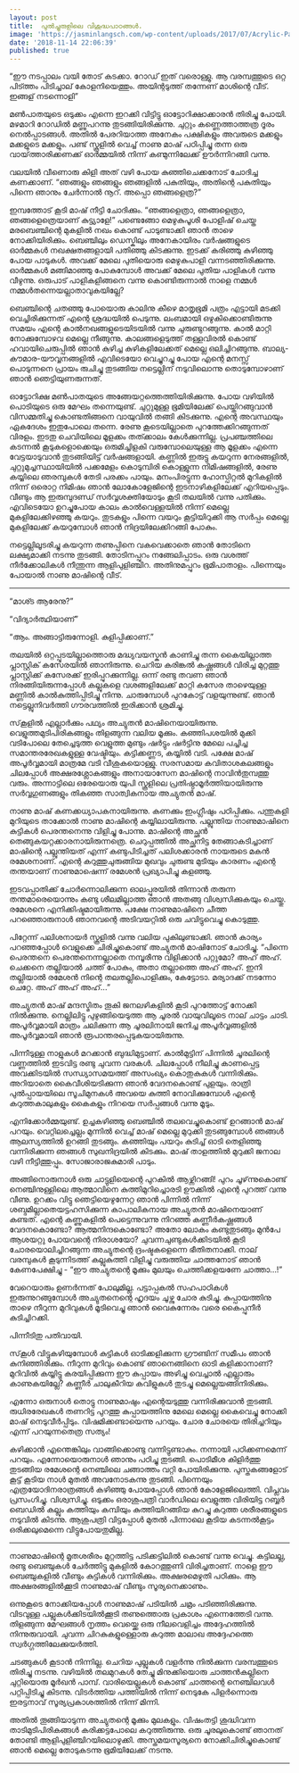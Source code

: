 ```yaml
---
layout: post
title:  പുൽച്ചുരുളിലെ വിശുദ്ധപാഠങ്ങൾ.
image: 'https://jasminlangsch.com/wp-content/uploads/2017/07/Acrylic-Painting-Deep-Blue-Sea-Jasmins-Art-Studio-610x770.jpg'
date: '2018-11-14 22:06:39'
published: true
---
```


“ഈ നടപ്പാലം വയി തോട് കടക്കാ. റോഡ്`ഇത് വരൊള്ളു. ആ വരമ്പത്തൂടെ ഒറ്റ പിട്ത്തം പിടിച്ചാല് കോളനിയെത്തും. അയിന്റടുത്ത് തന്നേണ് മാശിന്റെ വീട്. ഇങ്ങള് നടന്നൊളി”

മൺപാതയുടെ ഒടുക്കം എന്നെ ഇറക്കി വിട്ടിട്ടു ഓട്ടോറിക്ഷാക്കാരൻ തിരിച്ചു പോയി. മഴമാറി റോഡിൽ മണ്ണുപറന്നു തുടങ്ങിയിരിക്കുന്നു. ചുറ്റും കണ്ണെത്താത്തത്ര ദൂരം നെൽപ്പാടങ്ങൾ. അതിൽ പേരറിയാത്ത അനേകം പക്ഷികളും അവരുടെ മക്കളും മക്കളുടെ മക്കളും. പണ്ട് സ്കൂളിൽ വെച്ച് നാണു മാഷ് പഠിപ്പിച്ചു തന്ന ഒരു വായ്‌ത്താരിക്കണക്ക് ഓർമ്മയിൽ നിന്ന് കണ്മുന്നിലേക്ക് ഊർന്നിറങ്ങി വന്നു.

വലയിൽ വീണൊരു കിളി അത് വഴി പോയ കുഞ്ഞിചെക്കനോട് ചോദിച്ച കണക്കാണ്. “ഞങ്ങളും ഞങ്ങളും ഞങ്ങളിൽ പകുതിയും, അതിന്റെ പകുതിയും പിന്നെ ഞാനും ചേർന്നാൽ നൂറ്. അപ്പൊ ഞങ്ങളെത്ര?”

ഇമ്പത്തോട് കൂടി മാഷ് നീട്ടി ചോദിക്കും. “ഞങ്ങളെത്രാ, ഞങ്ങളെത്രാ, ഞങ്ങളെത്രെയാണ് കുട്ട്യാളേ!” പണ്ടെങ്ങോ മെഴുകുപൂശി പോളിഷ് ചെയ്ത മരബെഞ്ചിന്റെ മുകളിൽ നഖം കൊണ്ട് പാടുണ്ടാക്കി ഞാൻ താഴെ നോക്കിയിരിക്കും. ബെഞ്ചിലും ഡെസ്കിലും അനേകായിരം വർഷങ്ങളുടെ ഓർമ്മകൾ നഖക്ഷതങ്ങളായി പതിഞ്ഞു കിടക്കുന്നു. ഇടക്ക് കരിഞ്ഞു കുഴിഞ്ഞു പോയ പാടുകൾ. അവക്ക് മേലെ പുതിയൊരു മെഴുകുപാളി വന്നടഞ്ഞിരിക്കുന്നു. ഓർമ്മകൾ മങ്ങിമാഞ്ഞു പോകുമ്പോൾ അവക്ക് മേലെ പുതിയ പാളികൾ വന്നു വീഴുന്നു. ഒരുപാട് പാളികളിങ്ങനെ വന്നു കൊണ്ടിരുന്നാൽ നാളെ നമ്മൾ നമ്മൾതന്നെയല്ലാതാവുകയില്ലേ?

ബെഞ്ചിന്റെ ചതഞ്ഞു പോയൊരു കാലിനു കീഴെ മാതൃഭൂമി പത്രം എട്ടായി മടക്കി വെച്ചിരിക്കുന്നത് എന്റെ ശ്രദ്ധയിൽ പെടുന്നു. ലംബമായി ഒഴുകിക്കൊണ്ടിരുന്നു സമയം എന്റെ കാൽനഖങ്ങളുടെയിടയിൽ വന്നു ചുരുണ്ടുറങ്ങുന്നു. കാൽ മാറ്റി നോക്കുമ്പോഴവ മെല്ലെ നീങ്ങുന്നു. കാലങ്ങളെടുത്ത് തള്ളവിരൽ കൊണ്ട് ഹവായിചെരുപ്പിൽ ഞാൻ കുഴിച്ച കുഴികളിലേക്കത് മെല്ലെ ഒലിച്ചിറങ്ങുന്നു. ബാല്യ-കൗമാര-യൗവ്വനങ്ങളിൽ എവിടെയോ വെച്ചുറച്ചു പോയ എന്റെ മനസ്സ് പൊടുന്നനെ പ്രായം രുചിച്ചു തുടങ്ങിയ നട്ടെല്ലിന് നടുവിലൊന്നു തൊടുമ്പോഴാണ് ഞാൻ ഞെട്ടിയുണരുന്നത്.

ഓട്ടോറിക്ഷ മൺപാതയുടെ അങ്ങേയറ്റത്തെത്തിയിരിക്കുന്നു. പോയ വഴിയിൽ പൊടിയുടെ ഒരു മേഘം തന്നെയുണ്ട്. ചുറ്റുമുള്ള ഭൂമിയിലേക്ക് പെയ്തിറങ്ങുവാൻ വിസമ്മതിച്ചു കൊണ്ടതിങ്ങനെ വായുവിൽ തങ്ങി കിടക്കുന്നു. എന്റെ അവസ്ഥയും ഏകദേശം ഇതുപോലെ തന്നെ. രേണു കൂടെയില്ലാതെ പുറത്തേക്കിറങ്ങുന്നത് വിരളം. ഇടതു ചെവിയിലെ മൂളക്കം തത്ക്കാലം കേൾക്കുന്നില്ല. പ്രപഞ്ചത്തിലെ കടന്നൽ കൂടുകളൊക്കെയും ഒരുമിച്ചിളകി വരുമ്പോലെയുള്ള ആ മൂളക്കം എന്നെ വേട്ടയാടുവാൻ തുടങ്ങിയിട്ട് വർഷങ്ങളായി. കണ്ണിൽ ഇരുട്ടു കയറുന്ന നേരങ്ങളിൽ, ചുറ്റുമുച്ചസ്ഥായിയിൽ പക്കമേളം കൊടുമ്പിരി കൊള്ളുന്ന നിമിഷങ്ങളിൽ, രേണു കയ്യിലെ ഞരമ്പുകൾ തേടി പരക്കം പായും. മനംപിരട്ടുന്ന ഹോസ്പിറ്റൽ മുറികളിൽ നിന്ന് ഒരൊറ്റ നിമിഷം ഞാൻ ലോകോളേജിന്റെ ഇടനാഴികളിലേക്ക് എറിയപ്പെടും. വീണ്ടും ആ ഇരുമ്പുദണ്ഡ് സർവ്വശക്തിയോടും കൂടി തലയിൽ വന്നു പതിക്കും. എവിടെയോ ഉറച്ചുപോയ കാലം കാൽവെള്ളയിൽ നിന്ന് മെല്ലെ മുകളിലേക്കിഴഞ്ഞു കയറും. തുടകളും പിന്നെ വയറും കൂട്ടിയിറുക്കി ആ സർപ്പം മെല്ലെ മുകളിലേക്ക് കയറുമ്പോൾ ഞാൻ നിദ്രയിലേക്കിറങ്ങി പോകും.

നട്ടെല്ലിലൂടരിച്ചു കയറുന്ന തണുപ്പിനെ വകവെക്കാതെ ഞാൻ തോടിനെ ലക്ഷ്യമാക്കി നടന്നു തുടങ്ങി. തോടിനപ്പുറം നങ്ങേലിപ്പാടം. ഒരു വശത്ത് നീർക്കോലികൾ നീന്തുന്ന ആളിപുളിഞ്ചിറ. അതിനുമപ്പുറം ഭൂമിപാതാളം. പിന്നെയും പോയാൽ നാണു മാഷിന്റെ വീട്.   

<hr>

“മാശ്ട ആരേനു?”

“വിദ്യാർത്ഥിയാണ്”

“ആം. അങ്ങാട്ടിരുന്നോളി. കുളിപ്പിക്കാണ്.”

തലയിൽ ഒറ്റപ്പൂടയില്ലാത്തൊരു മദ്ധ്യവയസ്കൻ കാണിച്ചു തന്ന കൈയില്ലാത്ത പ്ലാസ്റ്റിക് കസേരയിൽ ഞാനിരുന്നു. ചെറിയ കരിങ്കൽ കഷ്ണങ്ങൾ വിരിച്ച മുറ്റത്തു പ്ലാസ്റ്റിക്ക് കസേരക്ക് ഇരിപ്പുറക്കുന്നില്ല. ഒന്ന് രണ്ടു തവണ ഞാൻ നിരങ്ങിയിരുന്നപ്പോൾ കല്ലുകളെ വശങ്ങളിലേക്ക് മാറ്റി കസേര താഴെയുള്ള മണ്ണിൽ കാൽകുത്തിപ്പിടിച്ചു നിന്നു. ചാരുമ്പോൾ പുറകോട്ട് വളയുന്നുണ്ട്. ഞാൻ നട്ടെല്ലുനിവർത്തി ഗൗരവത്തിൽ ഇരിക്കാൻ ശ്രമിച്ചു.

സ്‌കൂളിൽ എല്ലാർക്കും പഥ്യം അച്യുതൻ മാഷിനെയായിരുന്നു. വെളുത്തമുടിപിരികങ്ങളും തിളങ്ങുന്ന വലിയ മൂക്കും. കഞ്ഞിപശയിൽ മുക്കി വടിപോലെ തേച്ചെടുത്ത വെളുത്ത മുണ്ടും ഷർട്ടും ഷർട്ടിനു മേലെ പച്ചിച്ച സമാന്തരരേഖകളുള്ള വേഷ്ടിയും. കട്ടിക്കണ്ണട, കയ്യിൽ വടി. പക്ഷേ മാഷ് അപൂർവ്വമായി മാത്രമേ വടി വീശുകയൊള്ളു. സരസമായ കവിതാശകലങ്ങളും ചിലപ്പോൾ അക്ഷരശ്ലോകങ്ങളും അനായാസേന മാഷിന്റെ നാവിൻതുമ്പത്തു വരും. അന്നാട്ടിലെ ഒരേയൊരു യുപി സ്കൂളിലെ പ്രതിഷ്ഠാമൂർത്തിയായിരുന്നു സർവ്വഗുണങ്ങളും തികഞ്ഞ സാത്വികനായ അച്യുതൻ മാഷ്.

നാണു മാഷ് കണക്കധ്യാപകനായിരുന്നു. കണക്കും ഇംഗ്ലീഷും പഠിപ്പിക്കും. പന്തുകളി മുറിയുടെ താക്കോൽ നാണു മാഷിന്റെ കയ്യിലായിരുന്നു. പല്ലുന്തിയ നാണുമാഷിനെ കുട്ടികൾ പെരന്തനെന്നു വിളിച്ചു പോന്നു. മാഷിന്റെ അച്ഛൻ തെങ്ങുകയറ്റക്കാരനായിരുന്നത്രെ. ചെറുപ്പത്തിൽ അച്ഛനിട്ട തേങ്ങാകടിച്ചാണ് മാഷിന്റെ പല്ലുന്തിയത് എന്ന് കണ്ടുപിടിച്ചത് പലിശക്കാരൻ നായരുടെ മകൻ രമേശനാണ്. എന്റെ കറുത്തുചുരുങ്ങിയ മുഖവും ചുരുണ്ട മുടിയും കാരണം എന്റെ തന്തയാണ് നാണുമാഷെന്ന് രമേശൻ പ്രഖ്യാപിച്ചു കളഞ്ഞു.

ഇടവപ്പാതിക്ക് ചോർന്നൊലിക്കുന്ന ഓലപ്പുരയിൽ തിന്നാൻ തരുന്ന തന്തമാരെയൊന്നും കണ്ടു ശീലമില്ലാത്ത ഞാൻ അതങ്ങു വിശ്വസിക്കുകയും ചെയ്തു. രമേശനെ എനിക്കിഷ്ടമായിരുന്നു. പക്ഷേ നാണുമാഷിനെ ചീത്ത പറഞ്ഞൊരുനാൾ ഞാനവന്റെ അടിവയറ്റിൽ ഒരു ചവിട്ടുവെച്ചു കൊടുത്തു.

പിറ്റേന്ന് പലിശനായർ സ്കൂളിൽ വന്നു വലിയ പുകിലുണ്ടാക്കി. ഞാൻ കാര്യം പറഞ്ഞപ്പോൾ വെളുക്കെ ചിരിച്ചുകൊണ്ട് അച്യുതൻ മാഷിനോട് ചോദിച്ചു. “പിന്നെ പെരന്തനെ പെരന്തനെന്നല്ലാതെ നമ്പൂരീന്നു വിളിക്കാൻ പറ്റുമോ? അഹ് അഹ്. ചെക്കനെ തല്ലിയാൽ ചത്ത് പോകും, അതാ തല്ലാത്തെ അഹ് അഹ്. ഇനി തല്ലിയാൽ രമേശൻ നിന്റെ തലതല്ലിപൊളിക്കും, കേട്ടോടാ. മര്യാദക്ക് നടന്നോ ചെറ്റേ. അഹ് അഹ് അഹ്...”

അച്യുതൻ മാഷ് മന്ദസ്മിതം തൂകി ജനലഴികളിൽ കൂടി പുറത്തോട്ട് നോക്കി നിൽക്കുന്നു. നെല്ലിലിട്ടു പുഴുങ്ങിയെടുത്ത ആ ചൂരൽ വായുവിലൂടെ നാല് ചാട്ടം ചാടി. അപൂർവ്വമായി മാത്രം ചലിക്കുന്ന ആ ചൂരലിനായി ജനിച്ച അപൂർവ്വങ്ങളിൽ അപൂർവ്വമായി ഞാൻ രൂപാന്തരപ്പെടുകയായിരുന്നു.

പിന്നീടുള്ള നാളുകൾ മറക്കാൻ ബുദ്ധിമുട്ടാണ്. കാൽമുട്ടിന് പിന്നിൽ ചൂരലിന്റെ വണ്ണത്തിൽ ഇടവിട്ട രണ്ടു ചുവന്ന വരകൾ. ചിലപ്പോൾ നീലിച്ചു കാണപ്പെട്ട അവക്കിടയിൽ സന്ധ്യാസമയത്ത് അസംഖ്യം കൊതുകുകൾ വന്നിരിക്കും. അറിയാതെ കൈവീശിയടിക്കുന്ന ഞാൻ വേദനകൊണ്ട് പുളയും. രാത്രി പുൽപ്പായയിലെ സൂചിമുനകൾ അവയെ കുത്തി നോവിക്കുമ്പോൾ എന്റെ കറുത്തകാലുകളും കൈകളും നിറയെ സർപ്പങ്ങൾ വന്നു മൂടും.

എനിക്കോർമ്മയുണ്ട്. ഉച്ചകഴിഞ്ഞു ബെഞ്ചിൽ തലവെച്ചുകൊണ്ട് ഉറങ്ങാൻ മാഷ് പറയും. വെറ്റിലച്ചെല്ലം മുന്നിൽ വെച്ച് മാഷ് മെല്ലെ മുറുക്കി തുടങ്ങുമ്പോൾ ഞങ്ങൾ ആലസ്യത്തിൽ ഉറങ്ങി തുടങ്ങും. കഞ്ഞിയും പയറും കുടിച്ച് ഓടി തെളിഞ്ഞു വന്നിരിക്കുന്ന ഞങ്ങൾ സുഖനിദ്രയിൽ കിടക്കും. മാഷ് താളത്തിൽ മുറുക്കി ജനാല വഴി നീട്ടിത്തുപ്പും. സോജാരാജകുമാരി പാടും. 

അങ്ങിനൊരുനാൾ ഒരു ചാട്ടുളിയെന്റെ പുറകിൽ ആഴ്ന്നിറങ്ങി! പുറം ചൂഴ്‌ന്നുകൊണ്ട് നെഞ്ചിനുള്ളിലെ ആത്മാവിനെ കുത്തിമുറിച്ചൊരടി ഊക്കിൽ എന്റെ പുറത്ത് വന്നു വീണു. ഉറക്കം വിട്ടു ഞെട്ടിയെഴുന്നേറ്റ ഞാൻ പിന്നിൽ നിന്ന് ശബ്ദമില്ലാതെയട്ടഹസിക്കുന്ന കാപാലികനായ അച്യുതൻ മാഷിനെയാണ് കണ്ടത്. എന്റെ കണ്ണുകളിൽ പെട്ടെന്നുവന്നു നിറഞ്ഞ കണ്ണീർകഷ്ണങ്ങൾ വേദനകൊണ്ടോ? ആത്മനിന്ദകൊണ്ടോ? അതോ ലോകം കണ്ടുതുടങ്ങും മുൻപേ ആശയറ്റു പോയവന്റെ നിരാശയോ? ചുവന്നചുണ്ടുകൾക്കിടയിൽ കൂടി ചോരയൊലിച്ചിറങ്ങുന്ന അച്യുതന്റെ ദ്രംഷ്ടകളെന്നെ ഭീതിതനാക്കി. നാല് വരമ്പുകൾ കൂടുന്നിടത്ത് കല്ലുകുത്തി വിളിച്ചു വരുത്തിയ ചാത്തനോട് ഞാൻ കേണപേക്ഷിച്ചു - “ഈ അച്യുതന്റെ മൂക്കും മുലയും ചെത്തിക്കളയണേ ചാത്താ…!”

വേറെയാരും ഉണർന്നത് പോലുമില്ല. പട്ടാപ്പകൽ സഹപാഠികൾ ഇരുന്നുറങ്ങുമ്പോൾ അച്യുതനെന്റെ ഹൃദയം ചൂഴ്ന്നു ചോര കുടിച്ചു. കുപ്പായത്തിനു താഴെ നീറുന്ന മുറിവുകൾ മൂടിവെച്ചു ഞാൻ വൈകുന്നേരം വരെ കൈപ്പുനീർ കുടിച്ചിറക്കി. 

പിന്നീടിതു പതിവായി.

സ്‌കൂൾ വിട്ടുകഴിയുമ്പോൾ കുട്ടികൾ ഓടിക്കളിക്കുന്ന ഗ്രൗണ്ടിന് സമീപം ഞാൻ കുനിഞ്ഞിരിക്കും. നീറുന്ന മുറിവും കൊണ്ട് ഞാനെങ്ങിനെ ഓടി കളിക്കാനാണ്? മുറിവിൽ കയ്യിട്ടു കരയിപ്പിക്കുന്ന ഈ കുപ്പായം അഴിച്ചു വെച്ചാൽ എല്ലാരും കാണുകയില്ലേ? കണ്ണീർ ചാലുകീറിയ കവിളുകൾ തുടച്ചു മെല്ലെയങ്ങിനിരിക്കും.

എന്നോ ഒരുനാൾ തൊട്ടു നാണുമാഷും എന്റെയടുത്തു വന്നിരിക്കുവാൻ തുടങ്ങി. രുധിരരേഖകൾ തണറിട്ട പുറത്തു കുപ്പായത്തിനു മേലെ മെല്ലെ കൈവെച്ചു നോക്കി മാഷ് നെടുവീർപ്പിടും. വിഷമിക്കണ്ടായെന്നു പറയും. ചോര ചോരയെ തിരിച്ചറിയും എന്ന് പറയുന്നതെത്ര സത്യം!

കഴിക്കാൻ എന്തെങ്കിലും വാങ്ങിക്കൊണ്ടു വന്നിട്ടുണ്ടാകും.  നന്നായി പഠിക്കണമെന്ന് പറയും. എന്നോയൊരുനാൾ ഞാനും പഠിച്ചു തുടങ്ങി. പൊടിമീശ കിളിർത്തു തുടങ്ങിയ രമേശന്റെ നെഞ്ചിലെ ചങ്ങാത്തം വറ്റി പോയിരിക്കുന്നു. പുസ്തകങ്ങളോട് കൂട്ട് കൂടിയ നാൾ മുതൽ അവനോടകന്നു തുടങ്ങി. പിന്നെയും എത്രയോദിനരാത്രങ്ങൾ കഴിഞ്ഞു പോയപ്പോൾ ഞാൻ കോളേജിലെത്തി. വിപ്ലവം പ്രസംഗിച്ചു. വിശ്വസിച്ചു. ഒടുക്കം ഒരാശുപത്രി വാർഡിലെ വെളുത്ത വിരിയിട്ട റബ്ബർ ബെഡിൽ കല്ലും കത്തിയും കമ്പിയും കുത്തിയിറങ്ങിയ കുറച്ചു കറുത്ത ശരീരങ്ങളുടെ നടുവിൽ കിടന്നു. ആശുപത്രി വിട്ടപ്പോൾ മുതൽ പിന്നാലെ കൂടിയ കടന്നൽകൂട്ടം ഒരിക്കലുമെന്നെ വിട്ടുപോയതുമില്ല.

<hr>

നാണുമാഷിന്റെ മൃതശരീരം മുറ്റത്തിട്ട പടിക്കട്ടിലിൽ കൊണ്ട് വന്നു വെച്ചു. കട്ടിലല്ല, രണ്ടു ബെഞ്ചുകൾ ചേർത്തിട്ടു മുകളിൽ കോറത്തുണി വിരിച്ചതാണ്. നാളെ ഈ ബെഞ്ചുകളിൽ വീണ്ടും കുട്ടികൾ വന്നിരിക്കും. അക്ഷരമെഴുതി പഠിക്കും. ആ അക്ഷരങ്ങളിൽക്കൂടി നാണുമാഷ് വീണ്ടും സൂര്യനെക്കാണും. 

ഒന്നുകൂടെ നോക്കിയപ്പോൾ നാണുമാഷ് പടിയിൽ ചമ്രം പടിഞ്ഞിരിക്കുന്നു. വിടവുള്ള പല്ലുകൾക്കിടയിൽക്കൂടി തണുത്തൊരു പ്രകാശം എന്നെത്തേടി വന്നു. തിളങ്ങുന്ന മേഘങ്ങൾ നൃത്തം വെയ്ക്കെ ഒരു നീലവെളിച്ചം അദ്ദേഹത്തിൽ നിന്നുരുവായി. ചുവന്ന ചിറകുകളുള്ളൊരു കറുത്ത മാലാഖ അദ്ദേഹത്തെ സ്വർഗ്ഗത്തിലേക്കുയർത്തി. 

ചടങ്ങുകൾ കൂടാൻ നിന്നില്ല. ചെറിയ പുല്ലുകൾ വളർന്നു നിൽക്കുന്ന വരമ്പത്തൂടെ തിരിച്ചു നടന്നു. വഴിയിൽ തലമുറകൾ തേച്ചു മിനുക്കിയൊരു ചാത്തൻകല്ലിനെ ചുറ്റിയൊരു മൂർഖൻ പാമ്പ്. വാരിയെല്ലുകൾ കൊണ്ട് ചാത്തന്റെ നെഞ്ചിലവൾ പറ്റിപ്പിടിച്ചു കിടന്നു. വിടർത്തിയ പത്തിയിൽ നിന്ന് നെടുകേ പിളർന്നൊരു ഇരട്ടനാവ് സൂര്യപ്രകാശത്തിൽ നിന്ന് മിന്നി.

അതിൽ തൂങ്ങിയാടുന്ന അച്യുതന്റെ മൂക്കും മുലകളും. വിഷംതട്ടി ശുദ്ധിവന്ന താടിമുടിപിരികങ്ങൾ കരിക്കട്ടപോലെ കറുത്തിരുന്നു. ഒരു ചൂരലുകൊണ്ട് ഞാനത് തോണ്ടി ആളിപുളിഞ്ചിറയിലൊഴുക്കി. അസ്തമയസൂര്യനെ നോക്കിചിരിച്ചുകൊണ്ട് ഞാൻ മെല്ലെ തോടുകടന്നു ഭൂമിയിലേക്ക് നടന്നു.

<hr>
